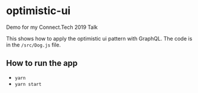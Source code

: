 # optimistic-ui

Demo for my Connect.Tech 2019 Talk

This shows how to apply the optimistic ui pattern with GraphQL. The code is in the `/src/Dog.js` file.

## How to run the app

- `yarn`
- `yarn start`
